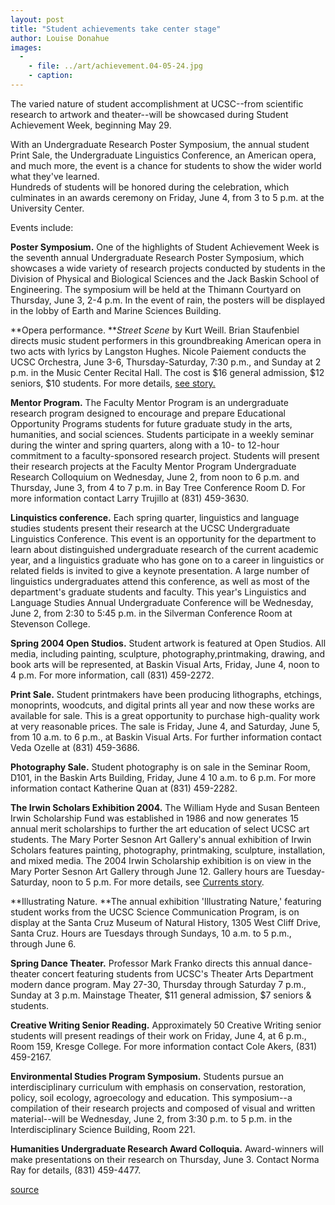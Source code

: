 ```yaml
---
layout: post
title: "Student achievements take center stage"
author: Louise Donahue
images:
  -
    - file: ../art/achievement.04-05-24.jpg
    - caption: 
---
```


The varied nature of student accomplishment at UCSC--from scientific research to artwork and theater--will be showcased during Student Achievement Week, beginning May 29.  

With an Undergraduate Research Poster Symposium, the annual student Print Sale, the Undergraduate Linguistics Conference, an American opera, and much more, the event is a chance for students to show the wider world what they've learned.  
Hundreds of students will be honored during the celebration, which culminates in an awards ceremony on Friday, June 4, from 3 to 5 p.m. at the University Center.  

Events include:  

**Poster Symposium.** One of the highlights of Student Achievement Week is the seventh annual Undergraduate Research Poster Symposium, which showcases a wide variety of research projects conducted by students in the Division of Physical and Biological Sciences and the Jack Baskin School of Engineering. The symposium will be held at the Thimann Courtyard on Thursday, June 3, 2-4 p.m. In the event of rain, the posters will be displayed in the lobby of Earth and Marine Sciences Building.

**Opera performance. **_Street Scene_ by Kurt Weill. Brian Staufenbiel directs music student performers in this groundbreaking American opera in two acts with lyrics by Langston Hughes. Nicole Paiement conducts the UCSC Orchestra, June 3-6, Thursday-Saturday, 7:30 p.m., and Sunday at 2 p.m. in the Music Center Recital Hall. The cost is $16 general admission, $12 seniors, $10 students. For more details, [see story.][1]

**Mentor Program.** The Faculty Mentor Program is an undergraduate  
research program designed to encourage and prepare Educational Opportunity Programs students for future graduate study in the arts, humanities, and social sciences. Students participate in a weekly seminar during the winter and spring quarters, along with a 10- to 12-hour commitment to a faculty-sponsored research project. Students will present their research projects at the Faculty Mentor Program Undergraduate Research Colloquium on Wednesday, June 2, from noon to 6 p.m. and Thursday, June 3, from 4 to 7 p.m. in Bay Tree Conference Room D. For more information contact Larry Trujillo at (831) 459-3630.  

**Linquistics conference.** Each spring quarter, linguistics and language studies students present their research at the UCSC Undergraduate Linguistics Conference. This event is an opportunity for the department to learn about distinguished undergraduate research of the current academic year, and a linguistics graduate who has gone on to a career in linguistics or related fields is invited to give a keynote presentation. A large number of linguistics undergraduates attend this conference, as well as most of the department's graduate students and faculty. This year's Linguistics and Language Studies Annual Undergraduate Conference will be Wednesday, June 2, from 2:30 to 5:45 p.m. in the Silverman Conference Room at Stevenson College.

**Spring 2004 Open Studios.** Student artwork is featured at Open Studios. All media, including painting, sculpture, photography,printmaking, drawing, and book arts will be represented, at Baskin Visual Arts, Friday, June 4, noon to 4 p.m. For more information, call (831) 459-2272.  

**Print Sale.** Student printmakers have been producing lithographs, etchings, monoprints, woodcuts, and digital prints all year and now these works are available for sale. This is a great opportunity to purchase high-quality work at very reasonable prices. The sale is Friday, June 4, and Saturday, June 5, from 10 a.m. to 6 p.m., at Baskin Visual Arts. For further information contact Veda Ozelle at (831) 459-3686.  

**Photography Sale.** Student photography is on sale in the Seminar Room, D101, in the Baskin Arts Building, Friday, June 4 10 a.m. to 6 p.m. For more information contact Katherine Quan at (831) 459-2282.  

**The Irwin Scholars Exhibition 2004.** The William Hyde and Susan Benteen Irwin Scholarship Fund was established in 1986 and now generates 15 annual merit scholarships to further the art education of select UCSC art students. The Mary Porter Sesnon Art Gallery's annual exhibition of Irwin Scholars features painting, photography, printmaking, sculpture, installation, and mixed media. The 2004 Irwin Scholarship exhibition is on view in the Mary Porter Sesnon Art Gallery through June 12. Gallery hours are Tuesday-Saturday, noon to 5 p.m. For more details, see [Currents story][2].

**Illustrating Nature. **The annual exhibition 'Illustrating Nature,' featuring student works from the UCSC Science Communication Program, is on display at the Santa Cruz Museum of Natural History, 1305 West Cliff Drive, Santa Cruz. Hours are Tuesdays through Sundays, 10 a.m. to 5 p.m., through June 6.  

**Spring Dance Theater.** Professor Mark Franko directs this annual dance-theater concert featuring students from UCSC's Theater Arts Department modern dance program. May 27-30, Thursday through Saturday 7 p.m., Sunday at 3 p.m. Mainstage Theater, $11 general admission, $7 seniors & students.  

**Creative Writing Senior Reading.** Approximately 50 Creative Writing senior students will present readings of their work on Friday, June 4, at 6 p.m., Room 159, Kresge College. For more information contact Cole Akers, (831) 459-2167.  

**Environmental Studies Program Symposium.** Students pursue an interdisciplinary curriculum with emphasis on conservation, restoration, policy, soil ecology, agroecology and education. This symposium--a compilation of their research projects and composed of visual and written material--will be Wednesday, June 2, from 3:30 p.m. to 5 p.m. in the Interdisciplinary Science Building, Room 221.

**Humanities Undergraduate Research Award Colloquia.** Award-winners will make presentations on their research on Thursday, June 3. Contact Norma Ray for details, (831) 459-4477.  

[1]: http://currents.ucsc.edu/03-04/05-24/opera.html
[2]: http://currents.ucsc.edu/03-04/05-17/irwin.html

[source](http://www1.ucsc.edu/currents/03-04/05-24/achievement.html "Permalink to achievement")

